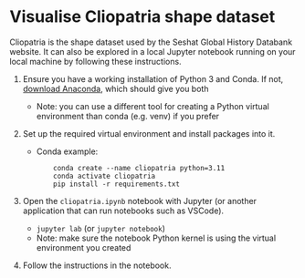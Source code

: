# Visualise Cliopatria shape dataset

Cliopatria is the shape dataset used by the Seshat Global History Databank website. It can also be explored in a local Jupyter notebook running on your local machine by following these instructions.

1. Ensure you have a working installation of Python 3 and Conda. If not, [download Anaconda](https://docs.anaconda.com/free/anaconda/install/index.html), which should give you both
    - Note: you can use a different tool for creating a Python virtual environment than conda (e.g. venv) if you prefer

2. Set up the required virtual environment and install packages into it.
    - Conda example:
        ```
            conda create --name cliopatria python=3.11
            conda activate cliopatria
            pip install -r requirements.txt

3. Open the `cliopatria.ipynb` notebook with Jupyter (or another application that can run notebooks such as VSCode).
    - `jupyter lab` (or `jupyter notebook`)
    - Note: make sure the notebook Python kernel is using the virtual environment you created
4. Follow the instructions in the notebook.